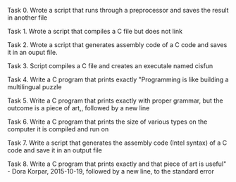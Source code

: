 Task 0. Wrote a script that runs through a preprocessor and saves the result in another file

Task 1. Wrote a script that compiles a C file but does not link

Task 2. Wrote a script that generates assembly code of a C code and saves it in an ouput file.

Task 3. Script compiles a C file and creates an executale named cisfun

Task 4. Write a C program that prints exactly "Programming is like building a multilingual puzzle

Task 5. Write a C program that prints exactly with proper grammar, but the outcome is a piece of art,, followed by a new line

Task 6. Write a C program that prints the size of various types on the computer it is compiled and run on

Task 7. Write a script that generates the assembly code (Intel syntax) of a C code and save it in an output file

Task 8. Write a C program that prints exactly and that piece of art is useful" - Dora Korpar, 2015-10-19, followed by a new line, to the standard error     
